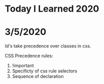 # Today I Learned 2020

# 3/5/2020
Id's take precedence over classes in css.

CSS Precedence rules:
1. !important
2. Specificty of css rule selectors
3. Sequence of declaration

